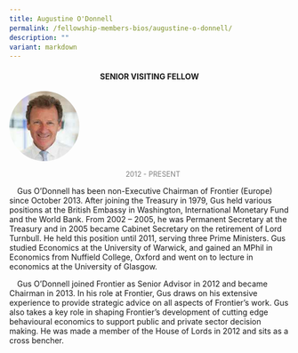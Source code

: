 ```yaml
---
title: Augustine O'Donnell
permalink: /fellowship-members-bios/augustine-o-donnell/
description: ""
variant: markdown
---
```

<style>
.fellow-image-pic {
	border-radius: 50%;
	height: 25% !important;
	width: 25% !important;
	}
	
fellow-img {
		text-align: center;
	}

.fellow-tenure {
	text-align: center;
	color: grey;
	font-size: 0.9em;
	}	
p {
	text-indent: 1em;
	}
</style>
<h4 style="text-align:center;">SENIOR VISITING FELLOW</h4>

<div class="fellow-img">
<img class="fellow-image-pic" src="/images/FellowshipImages/fellowships_augustine_odonnell_2x.jpg">
<p class="fellow-tenure">2012 - PRESENT</p>
</div>

<p>
Gus O’Donnell has been non-Executive Chairman of Frontier (Europe) since October 2013. After joining the Treasury in 1979, Gus held various positions at the British Embassy in Washington, International Monetary Fund and the World Bank. From 2002 – 2005, he was Permanent Secretary at the Treasury and in 2005 became Cabinet Secretary on the retirement of Lord Turnbull. He held this position until 2011, serving three Prime Ministers. Gus studied Economics at the University of Warwick, and gained an MPhil in Economics from Nuffield College, Oxford and went on to lecture in economics at the University of Glasgow.
</p>
<p>
Gus O’Donnell joined Frontier as Senior Advisor in 2012 and became Chairman in 2013. In his role at Frontier, Gus draws on his extensive experience to provide strategic advice on all aspects of Frontier’s work. Gus also takes a key role in shaping Frontier’s development of cutting edge behavioural economics to support public and private sector decision making. He was made a member of the House of Lords in 2012 and sits as a cross bencher.


</p>